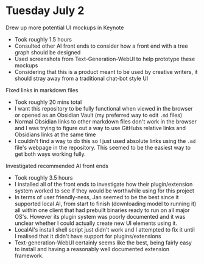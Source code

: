 # Tuesday July 2

Drew up more potential UI mockups in Keynote 
- Took roughly 1.5 hours
- Consulted other AI front ends to consider how a front end with a tree graph should be designed
- Used screenshots from Text-Generation-WebUI to help prototype these mockups
- Considering that this is a product meant to be used by creative writers, it should stray away from a traditional chat-bot style UI

Fixed links in markdown files
- Took roughly 20 mins total
- I want this repository to be fully functional when viewed in the browser or opened as an Obsidian Vault (my preferred way to edit `.md` files)
- Normal Obsidian links to other markdown files don't work in the browser and I was trying to figure out a way to use GitHubs relative links and Obsidians links at the same time
- I couldn't find a way to do this so I just used absolute links using the `.md` file's webpage in the repository. This seemed to be the easiest way to get both ways working fully. 

Investigated recommended AI front ends 
- Took roughly 3.5 hours
- I installed all of the front ends to investigate how their plugin/extension system worked to see if they would be worthwhile using for this project
- In terms of user friendly-ness, Jan seemed to be the best since it supported local AI, from start to finish (downloading model to running it) all within one client that had prebuilt binaries ready to run on all major OS's. However its plugin system was poorly documented and it was unclear whether I could actually create new UI elements using it.
- LocalAI's install shell script just didn't work and I attempted to fix it until I realised that it didn't have support for plugins/extensions
- Text-generation-WebUI certainly seems like the best, being fairly easy to install and having a reasonably well documented extension framework. 
